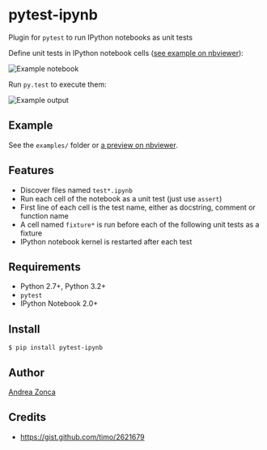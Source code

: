 pytest-ipynb
============

Plugin for `pytest` to run IPython notebooks as unit tests

Define unit tests in IPython notebook cells ([see example on nbviewer](http://nbviewer.ipython.org/github/zonca/pytest-ipynb/blob/master/examples/test_series_plots.ipynb)):

![Example notebook](https://github.com/zonca/pytest-ipynb/raw/master/img/pytest-ipynb_notebook.png)

Run `py.test` to execute them:

![Example output](https://github.com/zonca/pytest-ipynb/raw/master/img/pytest-ipynb_output.png)

## Example

See the `examples/` folder or [a preview on nbviewer](http://nbviewer.ipython.org/github/zonca/pytest-ipynb/blob/master/examples/test_series_plots.ipynb).

## Features

* Discover files named `test*.ipynb`
* Run each cell of the notebook as a unit test (just use `assert`)
* First line of each cell is the test name, either as docstring, comment or function name
* A cell named `fixture*` is run before each of the following unit tests as a fixture
* IPython notebook kernel is restarted after each test

## Requirements

* Python 2.7+, Python 3.2+
* `pytest`
* IPython Notebook 2.0+

## Install

    $ pip install pytest-ipynb

## Author

[Andrea Zonca](http://github.com/zonca)

## Credits

* <https://gist.github.com/timo/2621679>
